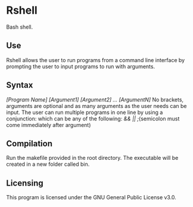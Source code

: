 # Rshell
Bash shell.
## Use
Rshell allows the user to run programs from a command line interface by prompting the user to input programs to run with arguments.
## Syntax
*[Program Name] [Argument1] [Argument2] ... [ArgumentN]*
No brackets, arguments are optional and as many arguments as the user needs can be input.
The user can run multiple programs in one line by using a conjunction: which can be any of the following:
*&& || ;*(semicolon must come immediately after argument)
## Compilation
Run the makefile provided in the root directory. The executable will be created in a new folder called bin.
## Licensing
This program is licensed under the GNU General Public License v3.0.
